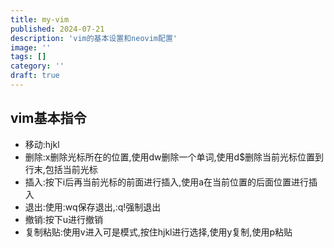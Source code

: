 ```yaml
---
title: my-vim
published: 2024-07-21
description: 'vim的基本设置和neovim配置'
image: ''
tags: []
category: ''
draft: true
---
```


## vim基本指令

- 移动:hjkl
- 删除:x删除光标所在的位置,使用dw删除一个单词,使用d$删除当前光标位置到行末,包括当前光标
- 插入:按下i后再当前光标的前面进行插入,使用a在当前位置的后面位置进行插入
- 退出:使用:wq保存退出,:q!强制退出
- 撤销:按下u进行撤销
- 复制粘贴:使用v进入可是模式,按住hjkl进行选择,使用y复制,使用p粘贴